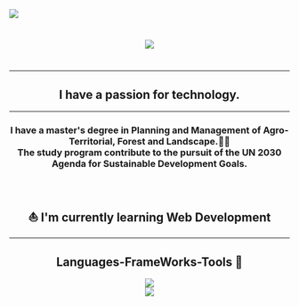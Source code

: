 <img aling="right" src="https://visitor-badge.laobi.icu/badge?page_id=JungleKiosk.JunglrKiosk" />

<h1 align="center">
  <img src="https://readme-typing-svg.herokuapp.com/?font=Rigtheus&size=35&center=true&vCenter=true&width=500&height=70&duration=6000&lines=🌈Hello+Nice+People!🦆;+I'm+Fra!;"/>
<h1/>
<hr/>
<h2 align="center">I have a passion for technology.</h2>
<hr/>
<h3 align="center">I have a master's degree in Planning and Management of Agro-Territorial, Forest and Landscape.🌳🦊 <br/>
The study program contribute to the pursuit of the
UN 2030 Agenda for Sustainable Development Goals.</h3>
<br/>
<div align="center" >
<h2> ⛵ I'm currently learning Web Development</h2>
</div>
<hr/>
<h2 align="center">Languages-FrameWorks-Tools 💾</h2>

<div align="center">
  <a href="https://skillicons.dev">
    <img src="https://skillicons.dev/icons?i=html,css,javascript,python,r"> <br/>
    <img src="https://skillicons.dev/icons?i=vuejs,sass,bootstrap,vscode,git">
  <a/>
</div>




